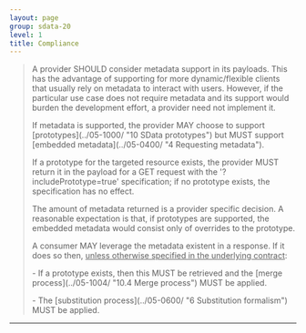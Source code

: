 ```yaml
---
layout: page
group: sdata-20
level: 1
title: Compliance
---
```


<blockquote class="compliance"> 

<p>A provider SHOULD consider metadata support in its payloads. This has the advantage of supporting for 
more dynamic/flexible clients that usually rely on metadata to interact with users. However, if the 
particular use case does not require metadata and its support would burden the development effort, a 
provider need not implement it.</p>

<p>If metadata is supported, the provider MAY choose to support [prototypes](../05-1000/ "10 SData prototypes") but MUST support [embedded metadata](../05-0400/ "4 Requesting metadata"). </p>

<p>If a prototype for the targeted resource exists, the provider MUST return it in the payload for a GET 
request with the '?includePrototype=true' specification; if no prototype exists, the specification has 
no effect.</p>

<p>The amount of metadata returned is a provider specific decision. A reasonable expectation is that, if 
prototypes are supported, the embedded metadata would consist only of overrides to the prototype.</p>

<p>A consumer MAY leverage the metadata existent in a response. If it does so then, <u>unless otherwise 
specified in the underlying contract</u>:</p>
<p>
- If a prototype exists, then this MUST be retrieved and the [merge process](../05-1004/ "10.4 Merge process") MUST be applied.</p>
<p>-  The [substitution process](../05-0600/ "6 Substitution formalism") MUST be applied. </p>
</blockquote>

***
